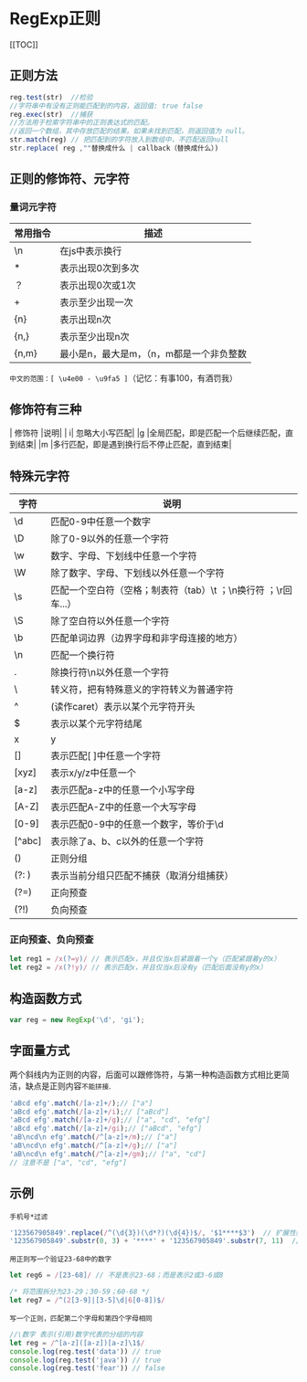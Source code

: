 # RegExp正则

[[TOC]]

## 正则方法
```js
reg.test(str)  //检验 
//字符串中有没有正则能匹配到的内容，返回值: true false
reg.exec(str)  //捕获 
//方法用于检索字符串中的正则表达式的匹配。 
//返回一个数组，其中存放匹配的结果。如果未找到匹配，则返回值为 null。
str.match(reg) // 把匹配到的字符放入到数组中，不匹配返回null
str.replace( reg ,""替换成什么 | callback（替换成什么）)
```

## 正则的修饰符、元字符
### 量词元字符
| 常用指令 | 描述 |
| -- | -- |
| \n | 在js中表示换行 |
| * | 表示出现0次到多次|
| ？ | 表示出现0次或1次|
| + |  表示至少出现一次|
|{n}|  表示出现n次 |
|{n,}| 表示至少出现n次| 
|{n,m}	 |最小是n，最大是m，（n，m都是一个非负整数|

`中文的范围：[ \u4e00 - \u9fa5 ]`（记忆：有事100，有酒罚我）

## 修饰符有三种
| 修饰符 |说明|
| i| 忽略大小写匹配|
|g |全局匹配，即是匹配一个后继续匹配，直到结束|
|m |多行匹配，即是遇到换行后不停止匹配，直到结束|

## 特殊元字符
|字符 | 说明|
| -- | -- |
|\d | 匹配0-9中任意一个数字|
|\D | 除了0-9以外的任意一个字符|
|\w |数字、字母、下划线中任意一个字符|
|\W |除了数字、字母、下划线以外任意一个字符|
|\s |匹配一个空白符（空格；制表符（tab）\t ；\n换行符 ；\r回车...）|
|\S |除了空白符以外任意一个字符|
|\b |匹配单词边界（边界字母和非字母连接的地方）|
|\n |匹配一个换行符|
|.  |除换行符\n以外任意一个字符|
|\  |转义符，把有特殊意义的字符转义为普通字符|
|^  |(读作caret）表示以某个元字符开头|
|$  |表示以某个元字符结尾|
|x|y|表示x/y中任意一个|
|[] |表示匹配[ ]中任意一个字符|
|[xyz]|表示x/y/z中任意一个|
|[a-z]|表示匹配a-z中的任意一个小写字母|
|[A-Z]|表示匹配A-Z中的任意一个大写字母|
|[0-9]|表示匹配0-9中的任意一个数字，等价于\d|
|[^abc]|表示除了a、b、c以外的任意一个字符|
|() |正则分组|
|(?: )|表示当前分组只匹配不捕获（取消分组捕获）|
|(?=)|正向预查|
|(?!)|负向预查|

### 正向预查、负向预查
```js
let reg1 = /x(?=y)/ // 表示匹配x，并且仅当x后紧跟着一个y（匹配紧跟着y的x）
let reg2 = /x(?!y)/ // 表示匹配x，并且仅当x后没有y（匹配后面没有y的x）
```

## 构造函数方式
```js
var reg = new RegExp('\d', 'gi');
```

## 字面量方式
两个斜线内为正则的内容，后面可以跟修饰符，与第一种构造函数方式相比更简洁，缺点是正则内容`不能拼接`.
```js
'aBcd efg'.match(/[a-z]+/);// ["a"]
'aBcd efg'.match(/[a-z]+/i);// ["aBcd"]
'aBcd efg'.match(/[a-z]+/g);// ["a", "cd", "efg"]
'aBcd efg'.match(/[a-z]+/gi);// ["aBcd", "efg"]
'aB\ncd\n efg'.match(/^[a-z]+/m);// ["a"]
'aB\ncd\n efg'.match(/^[a-z]+/g);// ["a"]
'aB\ncd\n efg'.match(/^[a-z]+/gm);// ["a", "cd"]
// 注意不是 ["a", "cd", "efg"]
```

## 示例
`手机号*过滤`
```js
'123567905849'.replace(/^(\d{3})(\d*?)(\d{4})$/, '$1****$3')  // 扩展性好
'123567905849'.substr(0, 3) + '****' + '123567905849'.substr(7, 11)  // 快
```

`用正则写一个验证23-68中的数字`
```js
let reg6 = /[23-68]/ // 不是表示23-68；而是表示2或3-6或8

/* 将范围拆分为23-29；30-59；60-68 */
let reg7 = /^(2[3-9]|[3-5]\d|6[0-8])$/
```

`写一个正则，匹配第二个字母和第四个字母相同`
```js
//\数字 表示(引用)数字代表的分组的内容
let reg = /^[a-z]([a-z])[a-z]\1$/
console.log(reg.test('data')) // true
console.log(reg.test('java')) // true
console.log(reg.test('fear')) // false
```